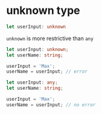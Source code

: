 # unknown type

```typescript
let userInput: unknown
```

`unknown` is more restrictive than `any`

```typescript
let userInput: unknown;
let userName: string;

userInput = 'Max';
userName = userInput; // error
```
```typescript
let userInput: any;
let userName: string;

userInput = 'Max';
userName = userInput; // no error
```